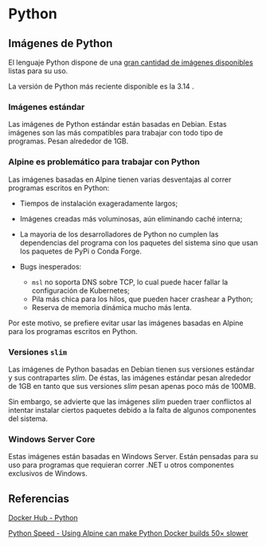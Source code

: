 


# Python


## Imágenes de Python

El lenguaje Python dispone de una 
[gran cantidad de imágenes disponibles](https://hub.docker.com/_/python/) listas para su uso.

La versión de Python más reciente disponible es la 3.14
.


### Imágenes estándar


Las imágenes de Python estándar están basadas en Debian.
Estas imágenes son las más compatibles
para trabajar con todo tipo de programas.
Pesan alrededor de 1GB.


### Alpine es problemático para trabajar con Python

Las imágenes basadas en Alpine
tienen varias desventajas
al correr programas escritos en Python:

- Tiempos de instalación exageradamente largos;
- Imágenes creadas más voluminosas, 
aún eliminando caché interna;
- La mayoria de los desarrolladores de Python
no cumplen las dependencias del programa
con los paquetes del sistema
sino que usan los paquetes de PyPi o Conda Forge.

- Bugs inesperados:
    - `msl` no soporta DNS sobre TCP,
    lo cual puede hacer fallar la configuración de Kubernetes;
    - Pila más chica para los hilos, que pueden hacer crashear a Python;
    - Reserva de memoria dinámica mucho más lenta.

Por este motivo,
se prefiere evitar usar las imágenes basadas en Alpine
para los programas escritos en Python. 

### Versiones `slim`

Las imágenes de Python basadas en Debian tienen sus versiones estándar y sus contrapartes *slim*.
De éstas, las imágenes estándar pesan alrededor de 1GB 
en tanto que sus versiones *slim* pesan apenas poco más de 100MB.

Sin embargo, se advierte que las imágenes *slim* pueden traer conflictos al intentar instalar ciertos paquetes debido a la falta de algunos componentes del sistema.


### Windows Server Core


Estas imágenes están basadas en Windows Server.
Están pensadas para su uso para programas que requieran correr .NET u otros componentes exclusivos de Windows.



## Referencias

[Docker Hub - Python](https://hub.docker.com/_/python/)

[Python Speed - Using Alpine can make Python Docker builds 50× slower](https://pythonspeed.com/articles/alpine-docker-python/)